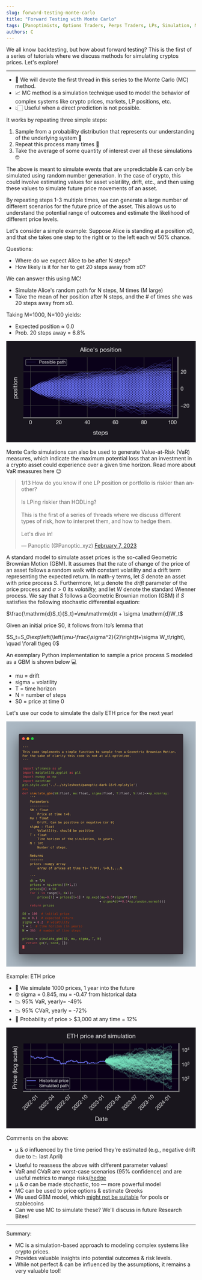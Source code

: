 ```yaml
---
slug: forward-testing-monte-carlo
title: "Forward Testing with Monte Carlo"
tags: [Panoptimists, Options Traders, Perps Traders, LPs, Simulation, Monte Carlo]
authors: C
---
```


We all know backtesting, but how about forward testing? This is the first of a series of tutorials where we discuss methods for simulating cryptos prices. Let's explore!

<!--truncate-->

---

- 🎲 We will devote the first thread in this series to the Monte Carlo (MC) method.
- 📈 MC method is a simulation technique used to model the behavior of complex systems like crypto prices, markets, LP positions, etc.
- 👆🏻 Useful when a direct prediction is not possible.

It works by repeating three simple steps:
1.  Sample from a probability distribution that represents our understanding of the underlying system 🎲   
2.  Repeat this process many times 🔁
3.  Take the average of some quantity of interest over all these simulations 🤓
   
The above is meant to simulate events that are unpredictable & can only be simulated using random number generation. In the case of crypto, this could involve estimating values for asset volatility, drift, etc., and then using these values to simulate future price movements of an asset.

By repeating steps 1-3 multiple times, we can generate a large number of different scenarios for the future price of the asset. This allows us to understand the potential range of outcomes and estimate the likelihood of different price levels.

Let's consider a simple example: Suppose Alice is standing at a position x0, and that she takes one step to the right or to the left each w/ 50% chance.

Questions:
-   Where do we expect Alice to be after N steps?
-   How likely is it for her to get 20 steps away from x0?
    
We can answer this using MC!
-   Simulate Alice's random path for N steps, M times (M large)
-   Take the mean of her position after N steps, and the # of times she was 20 steps away from x0.

Taking M=1000, N=100 yields:
-   Expected position ≈ 0.0
-   Prob. 20 steps away = 6.8%
    
![img-1](./img-1.png)

Monte Carlo simulations can also be used to generate Value-at-Risk (VaR) measures, which indicate the maximum potential loss that an investment in a crypto asset could experience over a given time horizon. Read more about VaR measures here 😉

<blockquote class="twitter-tweet"><p lang="en" dir="ltr">1/13 How do you know if one LP position or portfolio is riskier than another?<br/><br/>Is LPing riskier than HODLing?<br/><br/>This is the first of a series of threads where we discuss different types of risk, how to interpret them, and how to hedge them.<br/><br/>Let&#39;s dive in!</p>&mdash; Panoptic (@Panoptic_xyz) <a href="https://twitter.com/Panoptic_xyz/status/1622762150711427072?ref_src=twsrc%5Etfw">February 7, 2023</a></blockquote> <script async src="https://platform.twitter.com/widgets.js" charset="utf-8"></script>

A standard model to simulate asset prices is the so-called Geometric Brownian Motion (GBM). It assumes that the rate of change of the price of an asset follows a random walk with constant volatility and a drift term representing the expected return. In math-y terms, let $S$ denote an asset with price process ${S}$. Furthermore, let μ denote the _drift_ parameter of the price process and $σ>0$ its _volatility,_ and let $W$ denote the standard Wienner process. We say that ${S}$ follows a Geometric Brownian motion (GBM) if ${S}$ satisfies the following stochastic differential equation:

$\frac{\mathrm{d}S_t}{S_t}=\mu\mathrm{d}t + \sigma \mathrm{d}W_t$

Given an initial price S0, it follows from Ito’s lemma that

$S_t=S_0\exp\left(\left(\mu-\frac{\sigma^2}{2}\right)t+\sigma W_t\right), \quad \forall t\geq 0$

An exemplary Python implementation to sample a price process S modeled as a GBM is shown below 💻
-   mu = drift
-   sigma = volatility
-   T = time horizon
-   N = number of steps
-   S0 = price at time 0
    
Let's use our code to simulate the daily ETH price for the next year!

![img-2](./img-2.png)

Example: ETH price
-   🔮 We simulate 1000 prices, 1 year into the future
-   🤓 sigma = 0.845, mu = -0.47 from historical data
-   📉 95% VaR, yearly= -49%
-   📉 95% CVaR, yearly = -72%
-   🎲 Probability of price > $3,000 at any time = 12%
    
![img-3](./img-3.jpg)

Comments on the above:
-   μ & σ influenced by the time period they're estimated (e.g., negative drift due to 📉 last April)
-   Useful to reassess the above with different parameter values!
-   VaR and CVaR are worst-case scenarios (95% confidence) and are useful metrics to mange risks/[hedge](https://panoptic.xyz/research/hedge-with-panoptic-options)
-   μ & σ can be made stochastic, too — more powerful model
-   MC can be used to price options & estimate Greeks
-   We used GBM model, which [might not be suitable](https://panoptic.xyz/research/uniswap-violates-geometric-brownian-motion) for pools or stablecoins
-   Can we use MC to simulate these? We'll discuss in future Research Bites!

---

Summary:
-   MC is a simulation-based approach to modeling complex systems like crypto prices.
-   Provides valuable insights into potential outcomes & risk levels.
-   While not perfect & can be influenced by the assumptions, it remains a very valuable tool!